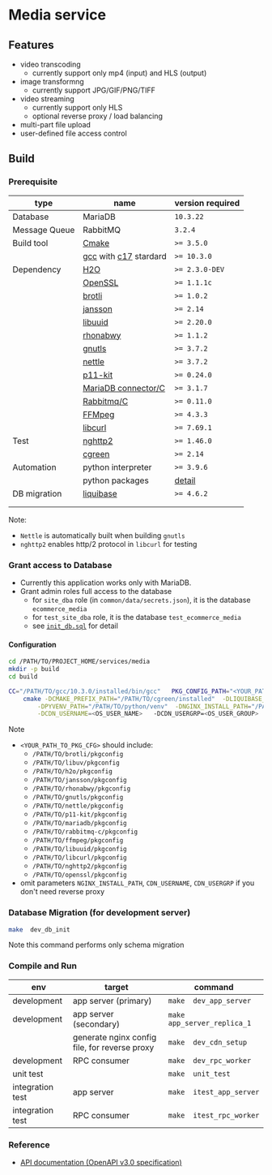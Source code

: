 # Media service
## Features
- video transcoding
  - currently support only mp4 (input) and HLS (output)
- image transformng
  - currently support JPG/GIF/PNG/TIFF
- video streaming
  - currently support only HLS
  - optional reverse proxy / load balancing
- multi-part file upload
- user-defined file access control

## Build
### Prerequisite 
| type | name | version required |
|------|------|------------------|
| Database | MariaDB | `10.3.22` |
| Message Queue | RabbitMQ | `3.2.4` |
| Build tool | [Cmake](https://cmake.org/cmake/help/latest/index.html) | `>= 3.5.0` |
| | [gcc](https://gcc.gnu.org/onlinedocs/) with [c17](https://en.wikipedia.org/wiki/C17_(C_standard_revision)) stardard | `>= 10.3.0` |
| Dependency | [H2O](https://github.com/h2o/h2o) | `>= 2.3.0-DEV` |
| | [OpenSSL](https://github.com/openssl/openssl) | `>= 1.1.1c` |
| | [brotli](https://github.com/google/brotli) | `>= 1.0.2` |
| | [jansson](https://github.com/akheron/jansson) | `>= 2.14` |
| | [libuuid](https://github.com/util-linux/util-linux/tree/master/libuuid) | `>= 2.20.0` |
| | [rhonabwy](https://github.com/babelouest/rhonabwy) | `>= 1.1.2` |
| | [gnutls](https://github.com/gnutls/gnutls) | `>= 3.7.2` |
| | [nettle](https://github.com/gnutls/nettle) | `>= 3.7.2` |
| | [p11-kit](https://github.com/p11-glue/p11-kit) | `>= 0.24.0` |
| | [MariaDB connector/C](https://github.com/mariadb-corporation/mariadb-connector-c) | `>= 3.1.7` |
| | [Rabbitmq/C](https://github.com/alanxz/rabbitmq-c) | `>= 0.11.0` |
| | [FFMpeg](https://github.com/FFmpeg/FFmpeg) | `>= 4.3.3` |
| | [libcurl](https://github.com/curl/curl) | `>= 7.69.1` |
| Test | [nghttp2](https://github.com/nghttp2/nghttp2) | `>= 1.46.0` |
| | [cgreen](https://github.com/cgreen-devs/cgreen) | `>= 2.14` |
| Automation | python interpreter | `>= 3.9.6` |
| | python packages | [detail](./py_venv_requirement.txt) |
| DB migration | [liquibase](https://github.com/liquibase/liquibase) | `>= 4.6.2` |
| | | |
| | | |

Note: 
* `Nettle` is automatically built when building `gnutls` 
* `nghttp2` enables http/2 protocol in `libcurl` for testing

### Grant access to Database
- Currently this application works only with MariaDB.
- Grant admin roles full access to the database
  - for `site_dba` role (in `common/data/secrets.json`), it is the database `ecommerce_media`
  - for `test_site_dba` role, it is the database `test_ecommerce_media`
  - see [`init_db.sql`](../migrations/init_db.sql) for detail

#### Configuration
```bash
cd /PATH/TO/PROJECT_HOME/services/media
mkdir -p build
cd build

CC="/PATH/TO/gcc/10.3.0/installed/bin/gcc"   PKG_CONFIG_PATH="<YOUR_PATH_TO_PKG_CFG>" \
    cmake -DCMAKE_PREFIX_PATH="/PATH/TO/cgreen/installed"  -DLIQUIBASE_PATH="/PATH/TO/liquibase"  \
        -DPYVENV_PATH="/PATH/TO/python/venv"  -DNGINX_INSTALL_PATH="/PATH/TO/nginx/server/install" \
        -DCDN_USERNAME=<OS_USER_NAME>   -DCDN_USERGRP=<OS_USER_GROUP>   ..
```
Note
- `<YOUR_PATH_TO_PKG_CFG>` should include:
  - `/PATH/TO/brotli/pkgconfig`
  - `/PATH/TO/libuv/pkgconfig`
  - `/PATH/TO/h2o/pkgconfig`
  - `/PATH/TO/jansson/pkgconfig`
  - `/PATH/TO/rhonabwy/pkgconfig`
  - `/PATH/TO/gnutls/pkgconfig`
  - `/PATH/TO/nettle/pkgconfig`
  - `/PATH/TO/p11-kit/pkgconfig`
  - `/PATH/TO/mariadb/pkgconfig`
  - `/PATH/TO/rabbitmq-c/pkgconfig`
  - `/PATH/TO/ffmpeg/pkgconfig`
  - `/PATH/TO/libuuid/pkgconfig`
  - `/PATH/TO/libcurl/pkgconfig`
  - `/PATH/TO/nghttp2/pkgconfig`
  - `/PATH/TO/openssl/pkgconfig`
- omit parameters `NGINX_INSTALL_PATH`, `CDN_USERNAME`, `CDN_USERGRP` if you don't need reverse proxy


### Database Migration (for development server)
```bash
make  dev_db_init
```
Note this command performs only schema migration

### Compile and Run
| env | target | command |
|-----|--------|---------|
| development | app server (primary) | `make  dev_app_server` |
| development | app server (secondary) | `make  app_server_replica_1` |
| | generate nginx config file, for reverse proxy | `make  dev_cdn_setup` |
| development | RPC consumer  | `make  dev_rpc_worker` |
| unit test |  | `make  unit_test` |
| integration test | app server | `make  itest_app_server` |
| integration test | RPC consumer | `make  itest_rpc_worker` |

### Reference
- [API documentation (OpenAPI v3.0 specification)](./apidoc.yaml)
